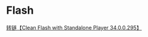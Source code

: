 # Flash
<a href="https://gitlab.com/cleanflash/installer/-/releases/34.0.0.295">转链【Clean Flash with Standalone Player 34.0.0.295】</a>
